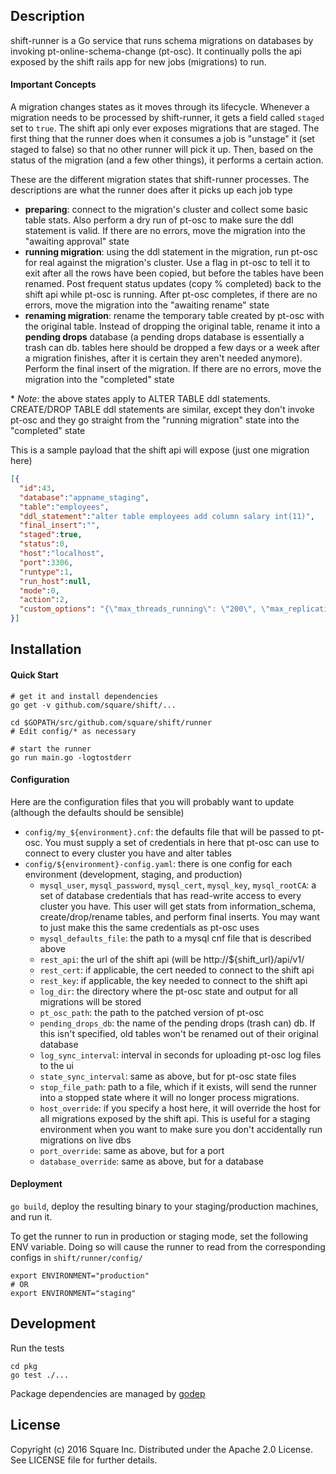 Description
------
shift-runner is a Go service that runs schema migrations on databases by invoking pt-online-schema-change (pt-osc). It continually polls the api exposed by the shift rails app for new jobs (migrations) to run.

#### Important Concepts
A migration changes states as it moves through its lifecycle. Whenever a migration needs to be processed by shift-runner, it gets a field called `staged` set to `true`. The shift api only ever exposes migrations that are staged. The first thing that the runner does when it consumes a job is "unstage" it (set staged to false) so that no other runner will pick it up. Then, based on the status of the migration (and a few other things), it performs a certain action.

These are the different migration states that shift-runner processes. The descriptions are what the runner does after it picks up each job type
* **preparing**: connect to the migration's cluster and collect some basic table stats. Also perform a dry run of pt-osc to make sure the ddl statement is valid. If there are no errors, move the migration into the "awaiting approval" state
* **running migration**: using the ddl statement in the migration, run pt-osc for real against the migration's cluster. Use a flag in pt-osc to tell it to exit after all the rows have been copied, but before the tables have been renamed. Post frequent status updates (copy % completed) back to the shift api while pt-osc is running. After pt-osc completes, if there are no errors, move the migration into the "awaiting rename" state
* **renaming migration**: rename the temporary table created by pt-osc with the original table. Instead of dropping the original table, rename it into a **pending drops** database (a pending drops database is essentially a trash can db. tables here should be dropped a few days or a week after a migration finishes, after it is certain they aren't needed anymore). Perform the final insert of the migration. If there are no errors, move the migration into the "completed" state

\* _Note_: the above states apply to ALTER TABLE ddl statements. CREATE/DROP TABLE ddl statements are similar, except they don't invoke pt-osc and they go straight from the "running migration" state into the "completed" state

This is a sample payload that the shift api will expose (just one migration here)
```json
[{
  "id":43,
  "database":"appname_staging",
  "table":"employees",
  "ddl_statement":"alter table employees add column salary int(11)",
  "final_insert":"",
  "staged":true,
  "status":0,
  "host":"localhost",
  "port":3306,
  "runtype":1,
  "run_host":null,
  "mode":0,
  "action":2,
  "custom_options": "{\"max_threads_running\": \"200\", \"max_replication_lag\":\"1\"}"
}]
```

Installation
------
#### Quick Start
```
# get it and install dependencies
go get -v github.com/square/shift/...

cd $GOPATH/src/github.com/square/shift/runner
# Edit config/* as necessary

# start the runner
go run main.go -logtostderr
```

#### Configuration
Here are the configuration files that you will probably want to update (although the defaults should be sensible)
* `config/my_${environment}.cnf`: the defaults file that will be passed to pt-osc. You must supply a set of credentials in here that pt-osc can use to connect to every cluster you have and alter tables
* `config/${environment}-config.yaml`: there is one config for each environment (development, staging, and production)
  * `mysql_user`, `mysql_password`, `mysql_cert`, `mysql_key`, `mysql_rootCA`: a set of database credentials that has read-write access to every cluster you have. This user will get stats from information_schema, create/drop/rename tables, and perform final inserts. You may want to just make this the same credentials as pt-osc uses
  * `mysql_defaults_file`: the path to a mysql cnf file that is described above
  * `rest_api`: the url of the shift api (will be http://${shift_url}/api/v1/
  * `rest_cert`: if applicable, the cert needed to connect to the shift api
  * `rest_key`: if applicable, the key needed to connect to the shift api
  * `log_dir`: the directory where the pt-osc state and output for all migrations will be stored
  * `pt_osc_path`: the path to the patched version of pt-osc
  * `pending_drops_db`: the name of the pending drops (trash can) db. If this isn't specified, old tables won't be renamed out of their original database
  * `log_sync_interval`: interval in seconds for uploading pt-osc log files to the ui
  * `state_sync_interval`: same as above, but for pt-osc state files
  * `stop_file_path`: path to a file, which if it exists, will send the runner into a stopped state where it will no longer process migrations.
  * `host_override`: if you specify a host here, it will override the host for all migrations exposed by the shift api. This is useful for a staging environment when you want to make sure you don't accidentally run migrations on live dbs
  * `port_override`: same as above, but for a port
  * `database_override`: same as above, but for a database

#### Deployment
`go build`, deploy the resulting binary to your staging/production machines, and run it.

To get the runner to run in production or staging mode, set the following ENV variable. Doing so will cause the runner to read from the corresponding configs in `shift/runner/config/`
```
export ENVIRONMENT="production"
# OR
export ENVIRONMENT="staging"
```

Development
------
Run the tests
```
cd pkg
go test ./...
```

Package dependencies are managed by [godep](https://github.com/tools/godep)

## License

Copyright (c) 2016 Square Inc. Distributed under the Apache 2.0 License.
See LICENSE file for further details.
